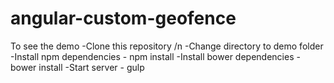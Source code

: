 # angular-custom-geofence
To see the demo
-Clone this repository /n
-Change directory to demo folder
-Install npm dependencies - npm install
-Install bower dependencies - bower install
-Start server - gulp
